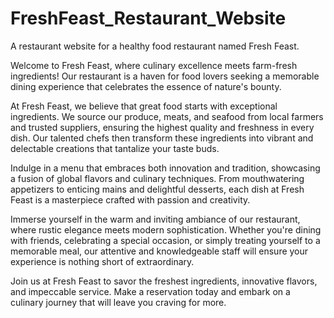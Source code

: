 # FreshFeast_Restaurant_Website
A restaurant website for a healthy food restaurant named Fresh Feast.

Welcome to Fresh Feast, where culinary excellence meets farm-fresh ingredients! Our restaurant is a haven for food lovers seeking a memorable dining experience that celebrates the essence of nature's bounty.

At Fresh Feast, we believe that great food starts with exceptional ingredients. We source our produce, meats, and seafood from local farmers and trusted suppliers, ensuring the highest quality and freshness in every dish. Our talented chefs then transform these ingredients into vibrant and delectable creations that tantalize your taste buds.

Indulge in a menu that embraces both innovation and tradition, showcasing a fusion of global flavors and culinary techniques. From mouthwatering appetizers to enticing mains and delightful desserts, each dish at Fresh Feast is a masterpiece crafted with passion and creativity.

Immerse yourself in the warm and inviting ambiance of our restaurant, where rustic elegance meets modern sophistication. Whether you're dining with friends, celebrating a special occasion, or simply treating yourself to a memorable meal, our attentive and knowledgeable staff will ensure your experience is nothing short of extraordinary.

Join us at Fresh Feast to savor the freshest ingredients, innovative flavors, and impeccable service. Make a reservation today and embark on a culinary journey that will leave you craving for more.
